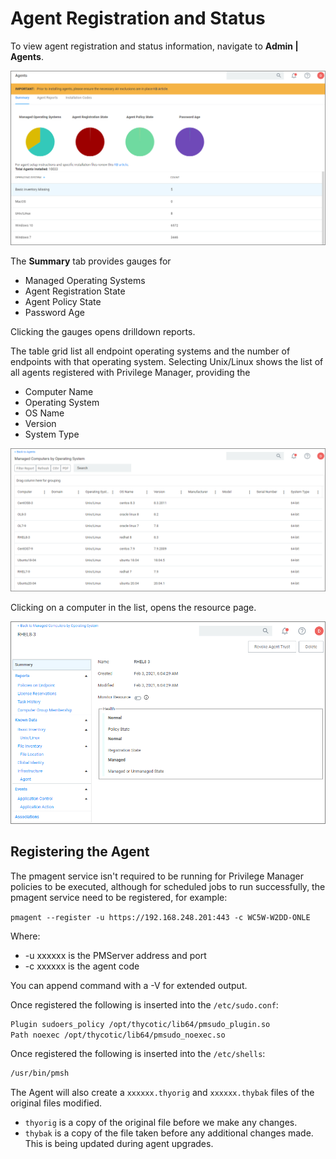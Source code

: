 [title]: # (Registration/Status)
[tags]: # (endpoints)
[priority]: # (4)

# Agent Registration and Status

To view agent registration and status information, navigate to __Admin | Agents__.

![registration and status](../images/agents-overview.png "Agents overview page")

The __Summary__ tab provides gauges for

* Managed Operating Systems
* Agent Registration State
* Agent Policy State
* Password Age

Clicking the gauges opens drilldown reports.

The table grid list all endpoint operating systems and the number of endpoints with that operating system. Selecting Unix/Linux shows the list of all agents registered with Privilege Manager, providing the

* Computer Name
* Operating System
* OS Name
* Version
* System Type

![registration and status](images/reg-nix-agents.png "Agents registration and status page")

Clicking on a computer in the list, opens the resource page.

![agent resource](images/nix-agent-resource.png "Agent resource page")

## Registering the Agent

The pmagent service isn't required to be running for Privilege Manager policies to be executed, although for scheduled jobs to run successfully, the pmagent service need to be registered, for example:

`pmagent --register -u https://192.168.248.201:443 -c WC5W-W2DD-ONLE`

Where:

* -u xxxxxx is the PMServer address and port
* -c xxxxxx is the agent code

You can append command with a -V for extended output.

Once registered the following is inserted into the `/etc/sudo.conf`:

```bash
Plugin sudoers_policy /opt/thycotic/lib64/pmsudo_plugin.so
Path noexec /opt/thycotic/lib64/pmsudo_noexec.so
```

Once registered the following is inserted into the `/etc/shells`:

```bash
/usr/bin/pmsh
```

The Agent will also create a `xxxxxx.thyorig` and `xxxxxx.thybak` files of the original files modified.

* `thyorig` is a copy of the original file before we make any changes.
* `thybak` is a copy of the file taken before any additional changes made. This is being updated during agent upgrades.
